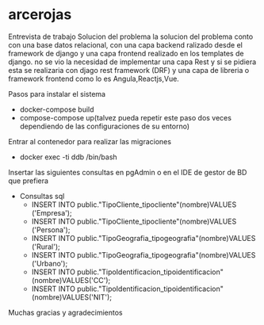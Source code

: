 # arcerojas
Entrevista de trabajo
Solucion del problema 
la solucion  del problema conto con una base datos relacional, con una capa backend ralizado desde el framework de django  y una capa frontend realizado en los templates de django.
no se vio  la necesidad de implementar una capa Rest y si se pidiera esta se realizaria con djago rest framework (DRF) y una capa de libreria o framework frontend como lo es Angula,Reactjs,Vue.




Pasos para instalar el sistema

- docker-compose build
- compose-compose up(talvez pueda repetir este paso dos veces dependiendo de las configuraciones de su entorno)

Entrar al contenedor para realizar las migraciones 
- docker exec -ti ddb /bin/bash

Insertar las siguientes consultas en pgAdmin o en el IDE de gestor de BD que prefiera   
- Consultas sql 
    - INSERT INTO public."TipoCliente_tipocliente"(nombre)VALUES ('Empresa');
    - INSERT INTO public."TipoCliente_tipocliente"(nombre)VALUES ('Persona');
    - INSERT INTO public."TipoGeografia_tipogeografia"(nombre)VALUES ('Rural');
    - INSERT INTO public."TipoGeografia_tipogeografia"(nombre)VALUES ('Urbano');
    - INSERT INTO public."TipoIdentificacion_tipoidentificacion"(nombre)VALUES('CC');
    - INSERT INTO public."TipoIdentificacion_tipoidentificacion"(nombre)VALUES('NIT');    


Muchas gracias y agradecimientos
